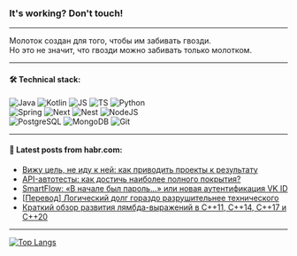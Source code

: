 ### It's working? Don't touch!

---
Молоток создан для того, чтобы им забивать гвозди. <br>
Но это не значит, что гвозди можно забивать только молотком.

---

#### 🛠️ Technical stack:

![Java](https://img.shields.io/badge/Java-informational?logo=Oracle&style=flat&logoColor=white&color=FF4500)
![Kotlin](https://img.shields.io/badge/Kotlin-informational?logo=Kotlin&style=flat&logoColor=white&color=774D97)
![JS](https://img.shields.io/badge/JS-informational?logo=javaScript&style=flat&logoColor=black&color=F7Df1E)
![TS](https://img.shields.io/badge/TypeScript-informational?logo=typeScript&style=flat&logoColor=black&color=017acc)
![Python](https://img.shields.io/badge/Python-informational?logo=Python&style=flat&logoColor=black&color=ffdd54) <br>
![Spring](https://img.shields.io/badge/SpringBoot-informational?logo=SpringBoot&style=flat&logoColor=white&color=6DB33F) 
![Next](https://img.shields.io/badge/Next.js-informational?logo=Next.js&style=flat&logoColor=white&color=3671a1)
![Nest](https://img.shields.io/badge/NestJS-informational?logo=NestJS&style=flat&logoColor=white&color=E0234E)
![NodeJS](https://img.shields.io/badge/NodeJS-informational?logo=node.js&style=flat&logoColor=white&color=70A760) <br>
![PostgreSQL](https://img.shields.io/badge/PostgreSQL-informational?logo=PostgreSQL&style=flat&logoColor=white&color=DAA520)
![MongoDB](https://img.shields.io/badge/MongoDB-informational?logo=MongoDB&style=flat&logoColor=white&color=870000)
![Git](https://img.shields.io/badge/Git-informational?logo=git&style=flat&logoColor=white&color=f74e28)

___

#### 💬 Latest posts from habr.com:

<!-- BLOG-POST-LIST:START -->
- [Вижу цель, не иду к ней: как приводить проекты к результату](https://habr.com/ru/companies/ru_mts/articles/795643/?utm_source=habrahabr&utm_medium=rss&utm_campaign=795643)
- [API-автотесты: как достичь наиболее полного покрытия?](https://habr.com/ru/companies/ncloudtech/articles/793342/?utm_source=habrahabr&utm_medium=rss&utm_campaign=793342)
- [SmartFlow: «В начале был пароль...» или новая аутентификация VK ID](https://habr.com/ru/companies/vk/articles/780194/?utm_source=habrahabr&utm_medium=rss&utm_campaign=780194)
- [[Перевод] Логический долг гораздо разрушительнее технического](https://habr.com/ru/companies/sportmaster_lab/articles/795557/?utm_source=habrahabr&utm_medium=rss&utm_campaign=795557)
- [Краткий обзор развития лямбда-выражений в C++11, C++14, C++17 и C++20](https://habr.com/ru/companies/otus/articles/794821/?utm_source=habrahabr&utm_medium=rss&utm_campaign=794821)
<!-- BLOG-POST-LIST:END -->

---
[![Top Langs](https://github-readme-stats-git-master-advtsetting-gmailcom.vercel.app/api/top-langs/?username=zloylis&langs_count=10&hide_title=false&title_color=e6edf3&size_weight=0.5&count_weight=0.5&layout=compact&hide_border=true&theme=dracula)](https://github.com/zloylis)

<!-- ![GitHub stats](https://github-readme-stats-git-master-advtsetting-gmailcom.vercel.app/api?username=zloylis&show_icons=true&hide_border=true&theme=dracula&hide_title=true&include_all_commits=true&count_private=true&hide=contribs&hide_rank=true) -->
